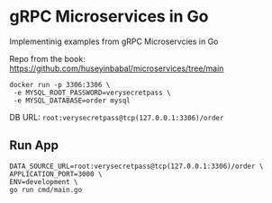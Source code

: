 # gRPC Microservices in Go

Implementinig examples from gRPC Microservcies in Go

Repo from the book: https://github.com/huseyinbabal/microservices/tree/main

```
docker run -p 3306:3306 \
 -e MYSQL_ROOT_PASSWORD=verysecretpass \
 -e MYSQL_DATABASE=order mysql
```

DB URL: `root:verysecretpass@tcp(127.0.0.1:3306)/order`

## Run App

```
DATA_SOURCE_URL=root:verysecretpass@tcp(127.0.0.1:3306)/order \
APPLICATION_PORT=3000 \
ENV=development \
go run cmd/main.go
```
